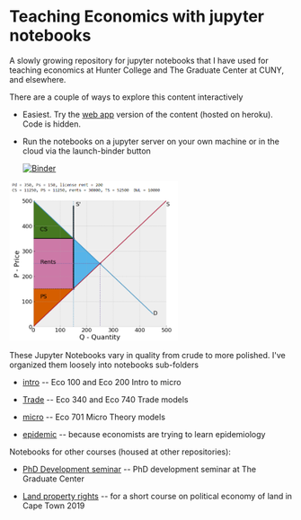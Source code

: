 # Teaching Economics with jupyter notebooks

A slowly growing repository for jupyter notebooks that I have used for teaching economics at Hunter College and The Graduate Center at CUNY, and elsewhere. 

There are a couple of ways to explore this content interactively
- Easiest. Try the [web app](https://ricardian.herokuapp.com/) version of the content (hosted on heroku). Code is hidden. 
- Run the notebooks on a jupyter server on your own machine or in the cloud via the launch-binder button

   [![Binder](https://mybinder.org/badge_logo.svg)](https://mybinder.org/v2/gh/jhconning/Econ-Teach/master)


<img src="rent-diagram.png" width="300"/>

These Jupyter Notebooks vary in quality from crude to more polished. I've organized them loosely into notebooks sub-folders

- [intro](notebooks/intro)  -- Eco 100 and Eco 200 Intro to micro

- [Trade](notebooks/trade)  -- Eco 340 and Eco 740 Trade models

- [micro](notebooks/micro)  -- Eco 701 Micro Theory models

- [epidemic](notebooks/epidemic)  -- because economists are trying to learn epidemiology


Notebooks for other courses (housed at other repositories):

- [PhD Development seminar](https://dev-ii-seminar.readthedocs.io/en/latest/index.html)  -- PhD development seminar at The Graduate Center

- [Land property rights](https://github.com/jhconning/land_uct_2019)  -- for a short course on political economy of land in Cape Town 2019

